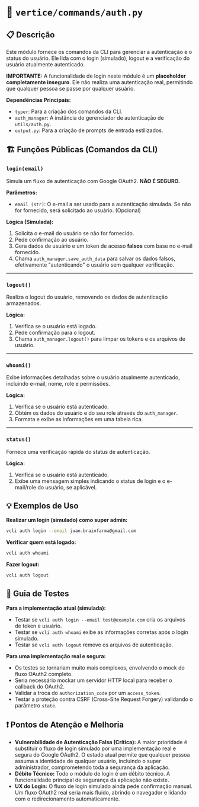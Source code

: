 
# 📄 `vertice/commands/auth.py`

## 📋 Descrição

Este módulo fornece os comandos da CLI para gerenciar a autenticação e o status do usuário. Ele lida com o login (simulado), logout e a verificação do usuário atualmente autenticado.

**IMPORTANTE:** A funcionalidade de login neste módulo é um **placeholder completamente inseguro**. Ele não realiza uma autenticação real, permitindo que qualquer pessoa se passe por qualquer usuário.

**Dependências Principais:**
- `typer`: Para a criação dos comandos da CLI.
- `auth_manager`: A instância do gerenciador de autenticação de `utils/auth.py`.
- `output.py`: Para a criação de prompts de entrada estilizados.

## 🏗️ Funções Públicas (Comandos da CLI)

### `login(email)`

Simula um fluxo de autenticação com Google OAuth2. **NÃO É SEGURO.**

**Parâmetros:**
- `email (str)`: O e-mail a ser usado para a autenticação simulada. Se não for fornecido, será solicitado ao usuário. (Opcional)

**Lógica (Simulada):**
1.  Solicita o e-mail do usuário se não for fornecido.
2.  Pede confirmação ao usuário.
3.  Gera dados de usuário e um token de acesso **falsos** com base no e-mail fornecido.
4.  Chama `auth_manager.save_auth_data` para salvar os dados falsos, efetivamente "autenticando" o usuário sem qualquer verificação.

---

### `logout()`

Realiza o logout do usuário, removendo os dados de autenticação armazenados.

**Lógica:**
1.  Verifica se o usuário está logado.
2.  Pede confirmação para o logout.
3.  Chama `auth_manager.logout()` para limpar os tokens e os arquivos de usuário.

---

### `whoami()`

Exibe informações detalhadas sobre o usuário atualmente autenticado, incluindo e-mail, nome, role e permissões.

**Lógica:**
1.  Verifica se o usuário está autenticado.
2.  Obtém os dados do usuário e do seu role através do `auth_manager`.
3.  Formata e exibe as informações em uma tabela rica.

---

### `status()`

Fornece uma verificação rápida do status de autenticação.

**Lógica:**
1.  Verifica se o usuário está autenticado.
2.  Exibe uma mensagem simples indicando o status de login e o e-mail/role do usuário, se aplicável.

## 💡 Exemplos de Uso

**Realizar um login (simulado) como super admin:**
```bash
vcli auth login --email juan.brainfarma@gmail.com
```

**Verificar quem está logado:**
```bash
vcli auth whoami
```

**Fazer logout:**
```bash
vcli auth logout
```

## 🧪 Guia de Testes

**Para a implementação atual (simulada):**
- Testar se `vcli auth login --email test@example.com` cria os arquivos de token e usuário.
- Testar se `vcli auth whoami` exibe as informações corretas após o login simulado.
- Testar se `vcli auth logout` remove os arquivos de autenticação.

**Para uma implementação real e segura:**
- Os testes se tornariam muito mais complexos, envolvendo o mock do fluxo OAuth2 completo.
- Seria necessário mockar um servidor HTTP local para receber o callback do OAuth2.
- Validar a troca do `authorization_code` por um `access_token`.
- Testar a proteção contra CSRF (Cross-Site Request Forgery) validando o parâmetro `state`.

## ❗ Pontos de Atenção e Melhoria

- **Vulnerabilidade de Autenticação Falsa (Crítica):** A maior prioridade é substituir o fluxo de login simulado por uma implementação real e segura do Google OAuth2. O estado atual permite que qualquer pessoa assuma a identidade de qualquer usuário, incluindo o super administrador, comprometendo toda a segurança da aplicação.
- **Débito Técnico:** Todo o módulo de login é um débito técnico. A funcionalidade principal de segurança da aplicação não existe.
- **UX do Login:** O fluxo de login simulado ainda pede confirmação manual. Um fluxo OAuth2 real seria mais fluido, abrindo o navegador e lidando com o redirecionamento automaticamente.
